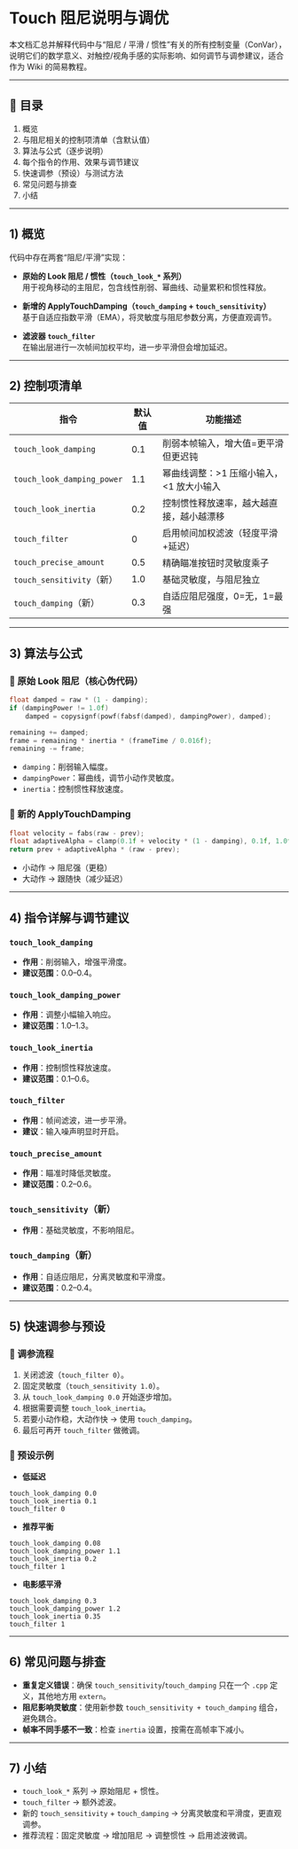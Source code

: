 # Touch 阻尼说明与调优

本文档汇总并解释代码中与“阻尼 / 平滑 / 惯性”有关的所有控制变量（ConVar），说明它们的数学意义、对触控/视角手感的实际影响、如何调节与调参建议，适合作为 Wiki 的简易教程。

---

## 📑 目录

1. 概览  
2. 与阻尼相关的控制项清单（含默认值）  
3. 算法与公式（逐步说明）  
4. 每个指令的作用、效果与调节建议  
5. 快速调参（预设）与测试方法  
6. 常见问题与排查  
7. 小结  

---

## 1) 概览

代码中存在两套“阻尼/平滑”实现：

- **原始的 Look 阻尼 / 惯性（`touch_look_*` 系列）**  
  用于视角移动的主阻尼，包含线性削弱、幂曲线、动量累积和惯性释放。

- **新增的 ApplyTouchDamping（`touch_damping` + `touch_sensitivity`）**  
  基于自适应指数平滑（EMA），将灵敏度与阻尼参数分离，方便直观调节。

- **滤波器 `touch_filter`**  
  在输出层进行一次帧间加权平均，进一步平滑但会增加延迟。

---

## 2) 控制项清单

| 指令                     | 默认值 | 功能描述 |
|--------------------------|--------|----------|
| `touch_look_damping`     | 0.1    | 削弱本帧输入，增大值=更平滑但更迟钝 |
| `touch_look_damping_power` | 1.1  | 幂曲线调整：>1 压缩小输入，<1 放大小输入 |
| `touch_look_inertia`     | 0.2    | 控制惯性释放速率，越大越直接，越小越漂移 |
| `touch_filter`           | 0      | 启用帧间加权滤波（轻度平滑+延迟） |
| `touch_precise_amount`   | 0.5    | 精确瞄准按钮时灵敏度乘子 |
| `touch_sensitivity`（新）| 1.0    | 基础灵敏度，与阻尼独立 |
| `touch_damping`（新）    | 0.3    | 自适应阻尼强度，0=无，1=最强 |

---

## 3) 算法与公式

### 🔹 原始 Look 阻尼（核心伪代码）

```cpp
float damped = raw * (1 - damping);
if (dampingPower != 1.0f)
    damped = copysignf(powf(fabsf(damped), dampingPower), damped);

remaining += damped;
frame = remaining * inertia * (frameTime / 0.016f);
remaining -= frame;
```

- `damping`：削弱输入幅度。  
- `dampingPower`：幂曲线，调节小动作灵敏度。  
- `inertia`：控制惯性释放速度。  

### 🔹 新的 ApplyTouchDamping

```cpp
float velocity = fabs(raw - prev);
float adaptiveAlpha = clamp(0.1f + velocity * (1 - damping), 0.1f, 1.0f);
return prev + adaptiveAlpha * (raw - prev);
```

- 小动作 → 阻尼强（更稳）  
- 大动作 → 跟随快（减少延迟）  

---

## 4) 指令详解与调节建议

### `touch_look_damping`
- **作用**：削弱输入，增强平滑度。  
- **建议范围**：0.0–0.4。  

### `touch_look_damping_power`
- **作用**：调整小幅输入响应。  
- **建议范围**：1.0–1.3。  

### `touch_look_inertia`
- **作用**：控制惯性释放速度。  
- **建议范围**：0.1–0.6。  

### `touch_filter`
- **作用**：帧间滤波，进一步平滑。  
- **建议**：输入噪声明显时开启。  

### `touch_precise_amount`
- **作用**：瞄准时降低灵敏度。  
- **建议范围**：0.2–0.6。  

### `touch_sensitivity`（新）
- **作用**：基础灵敏度，不影响阻尼。  

### `touch_damping`（新）
- **作用**：自适应阻尼，分离灵敏度和平滑度。  
- **建议范围**：0.2–0.4。  

---

## 5) 快速调参与预设

### 🔧 调参流程
1. 关闭滤波（`touch_filter 0`）。  
2. 固定灵敏度（`touch_sensitivity 1.0`）。  
3. 从 `touch_look_damping 0.0` 开始逐步增加。  
4. 根据需要调整 `touch_look_inertia`。  
5. 若要小动作稳，大动作快 → 使用 `touch_damping`。  
6. 最后可再开 `touch_filter` 做微调。  

### 🌟 预设示例

- **低延迟**  
```text
touch_look_damping 0.0
touch_look_inertia 0.1
touch_filter 0
```

- **推荐平衡**  
```text
touch_look_damping 0.08
touch_look_damping_power 1.1
touch_look_inertia 0.2
touch_filter 1
```

- **电影感平滑**  
```text
touch_look_damping 0.3
touch_look_damping_power 1.2
touch_look_inertia 0.35
touch_filter 1
```

---

## 6) 常见问题与排查

- **重复定义错误**：确保 `touch_sensitivity`/`touch_damping` 只在一个 `.cpp` 定义，其他地方用 `extern`。  
- **阻尼影响灵敏度**：使用新参数 `touch_sensitivity + touch_damping` 组合，避免耦合。  
- **帧率不同手感不一致**：检查 `inertia` 设置，按需在高帧率下减小。  

---

## 7) 小结

- `touch_look_*` 系列 → 原始阻尼 + 惯性。  
- `touch_filter` → 额外滤波。  
- 新的 `touch_sensitivity` + `touch_damping` → 分离灵敏度和平滑度，更直观调参。  
- 推荐流程：固定灵敏度 → 增加阻尼 → 调整惯性 → 启用滤波微调。  
